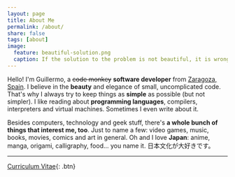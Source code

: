 ```yaml
---
layout: page
title: About Me
permalink: /about/
share: false
tags: [about]
image:
  feature: beautiful-solution.png
  caption: If the solution to the problem is not beautiful, it is wrong.
---
```


Hello! I'm Guillermo, a <del>code monkey</del> **software developer** from [Zaragoza, Spain][ZGZ].
I believe in the **beauty** and elegance of small, uncomplicated code.
That's why I always try to keep things as **simple** as possible (but not simpler).
I like reading about **programming languages**, compilers, interpreters and virtual machines.
Sometimes I even write about it.

Besides computers, technology and geek stuff, there's **a whole bunch of things that interest me, too**.
Just to name a few: video games, music, books, movies, comics and art in general.
Oh and I love **Japan**: anime, manga, origami, calligraphy, food... you name it.
日本文化が大好きです。

---

[Curriculum Vitae](/curriculum/){: .btn}


[ZGZ]: https://en.wikipedia.org/wiki/Zaragoza
